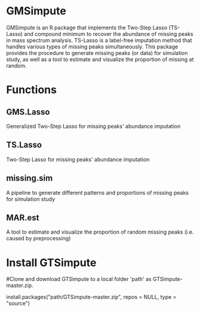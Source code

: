 # GMSimpute

GMSimpute is an R package that implements the Two-Step Lasso (TS-Lasso) and compound minimum to recover the abundance of missing peaks in mass spectrum analysis. TS-Lasso is a label-free imputation method that handles various types of missing peaks simultaneously. This package provides the procedure to generate missing peaks (or data)  for simulation study, as well as a tool to estimate and visualize the proportion of missing at random.

# Functions
## GMS.Lasso 
Generalized Two-Step Lasso for missing peaks' abundance imputation

## TS.Lasso 
Two-Step Lasso for missing peaks' abundance imputation

## missing.sim 
A pipeline to generate different patterns and proportions of missing peaks for simulation study

## MAR.est
A tool to estimate and visualize the proportion of random missing peaks (i.e. caused by preprocessing) 

# Install GTSimpute

#Clone and download GTSimpute to a local folder 'path' as GTSimpute-master.zip.

install.packages("path/GTSimpute-master.zip", repos = NULL, type = "source")
